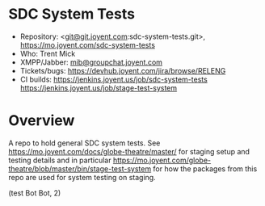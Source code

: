 # SDC System Tests

- Repository: <git@git.joyent.com:sdc-system-tests.git>, <https://mo.joyent.com/sdc-system-tests>
- Who: Trent Mick
- XMPP/Jabber: <mib@groupchat.joyent.com>
- Tickets/bugs: <https://devhub.joyent.com/jira/browse/RELENG>
- CI builds: <https://jenkins.joyent.us/job/sdc-system-tests>
  <https://jenkins.joyent.us/job/stage-test-system>


# Overview

A repo to hold general SDC system tests. See
<https://mo.joyent.com/docs/globe-theatre/master/> for staging setup
and testing details and in particular
<https://mo.joyent.com/globe-theatre/blob/master/bin/stage-test-system> for
how the packages from this repo are used for system testing on staging.

(test Bot Bot, 2)
